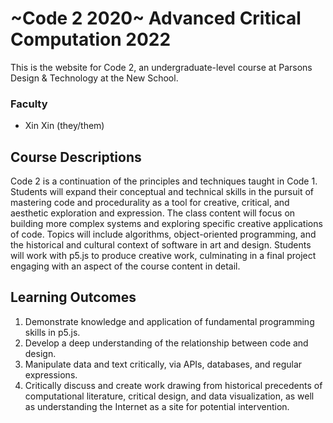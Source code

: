 ~Code 2 2020~ Advanced Critical Computation 2022
=================

This is the website for Code 2, an undergraduate-level course at Parsons Design & Technology at the New School.  

### Faculty
- Xin Xin (they/them)  

Course Descriptions
------------

Code 2 is a continuation of the principles and techniques taught in Code 1. Students will expand their conceptual and technical skills in the pursuit of mastering code and procedurality as a tool for creative, critical, and aesthetic exploration and expression. The class content will focus on building more complex systems and exploring specific creative applications of code. Topics will include algorithms, object-oriented programming, and the historical and cultural context of software in art and design. Students will work with p5.js to produce creative work, culminating in a final project engaging with an aspect of the course content in detail.

Learning Outcomes
------------

1. Demonstrate knowledge and application of fundamental programming skills in p5.js.
1. Develop a deep understanding of the relationship between code and design.
1. Manipulate data and text critically, via APIs, databases, and regular expressions.
1. Critically discuss and create work drawing from historical precedents of computational literature, critical design, and data visualization, as well as understanding the Internet as a site for potential intervention.
